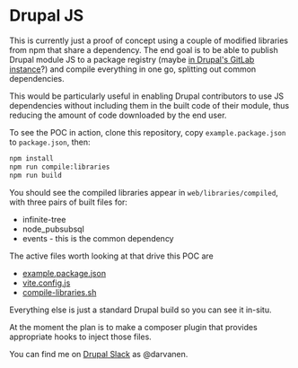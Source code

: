 # Drupal JS

This is currently just a proof of concept using a couple of modified libraries from npm that share a dependency. The end
goal is to be able to publish Drupal module JS to a package registry (maybe
[in Drupal's GitLab instance](https://docs.gitlab.com/ee/user/packages/npm_registry/index.html)?) and compile everything
in one go, splitting out common dependencies.

This would be particularly useful in enabling Drupal contributors to use JS dependencies without including them in the
built code of their module, thus reducing the amount of code downloaded by the end user.

To see the POC in action, clone this repository, copy `example.package.json` to `package.json`, then:

```bash
npm install
npm run compile:libraries
npm run build
```

You should see the compiled libraries appear in `web/libraries/compiled`, with three pairs of built files for:

- infinite-tree
- node_pubsubsql
- events - this is the common dependency

The active files worth looking at that drive this POC are

- [example.package.json](./example.package.json)
- [vite.config.js](./vite.config.js)
- [compile-libraries.sh](./scripts/compile-libraries.sh)

Everything else is just a standard Drupal build so you can see it in-situ.

At the moment the plan is to make a composer plugin that provides appropriate hooks to inject those files.

You can find me on
[Drupal Slack](https://www.drupal.org/community/contributor-guide/reference-information/talk/tools/slack) as @darvanen.
